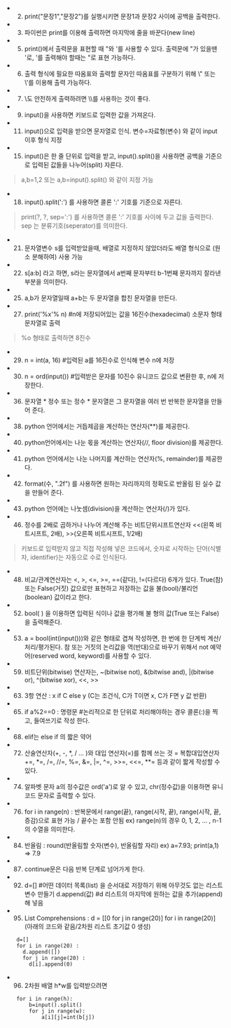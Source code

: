 * 2. print("문장1","문장2")를 실행시키면 문장1과 문장2 사이에 공백을 출력한다.
* 3. 파이썬은 print를 이용해 출력하면 마지막에 줄을 바꾼다(new line)
* 5. print()에서 출력문을 표현할 때 "와 '를 사용할 수 있다. 출력문에 "가 있을땐 '로, '를 출력해야 할때는 "로 표현 가능하다.
* 6. 출력 형식에 필요한 따옴표와 출력할 문자인 따옴표를 구분하기 위해 \\" 또는 \\'를 이용해 출력 가능하다.
* 7. \도 안전하게 출력하려면 \\\를 사용하는 것이 좋다.
* 9. input()을 사용하면 키보드로 입력한 값을 가져온다.
* 11. input()으로 입력을 받으면 문자열로 인식. 변수=자료형(변수) 와 같이 input 이후 형식 지정
* 15. input()은 한 줄 단위로 입력을 받고, input().split()을 사용하면 공백을 기준으로 입력된 값들을 나누어(split) 자른다.
> a,b=1,2 또는 a,b=input().split() 와 같이 지정 가능
* 18. input().split(':') 를 사용하면 콜론 ':' 기호를 기준으로 자른다.
> print(?, ?, sep=':') 를 사용하면 콜론 ':' 기호를 사이에 두고 값을 출력한다. sep 는 분류기호(seperator)를 의미한다.
* 21. 문자열변수 s를 입력받았을때, 배열로 지정하지 않았더라도 배열 형식으로 (원소 분해하여) 사용 가능
* 22. s[a:b] 라고 하면, s라는 문자열에서 a번째 문자부터 b-1번째 문자까지 잘라낸 부분을 의미한다.
* 25. a,b가 문자열일때 a+b는 두 문자열을 합친 문자열을 만든다.
* 27. print('%x'% n)  #n에 저장되어있는 값을 16진수(hexadecimal) 소문자 형태 문자열로 출력
> %o 형태로 출력하면 8진수
* 29. n = int(a, 16)      #입력된 a를 16진수로 인식해 변수 n에 저장
* 30. n = ord(input())  #입력받은 문자를 10진수 유니코드 값으로 변환한 후, n에 저장한다.
* 36. 문자열 * 정수 또는 정수 * 문자열은 그 문자열을 여러 번 반복한 문자열을 만들어 준다.
* 38. python 언어에서는 거듭제곱을 계산하는 연산자(**)를 제공한다.
* 40. python언어에서는 나눈 몫을 계산하는 연산자(//, floor division)를 제공한다.
* 41. python 언어에서는 나눈 나머지를 계산하는 연산자(%, remainder)를 제공한다.
* 42. format(수, ".2f") 를 사용하면 원하는 자리까지의 정확도로 반올림 된 실수 값을 만들어 준다. 
* 43. python 언어에는 나눗셈(division)을 계산하는 연산자(/)가 있다.
* 46. 정수를 2배로 곱하거나 나누어 계산해 주는 비트단위시프트연산자 <<(왼쪽 비트시프트, 2배), >>(오른쪽 비트시프트, 1/2배)
> 키보드로 입력받지 않고 직접 작성해 넣은 코드에서, 숫자로 시작하는 단어(식별자, identifier)는 자동으로 수로 인식된다. 
* 48. 비교/관계연산자는 <, >, <=, >=, ==(같다), !=(다르다) 6개가 있다. 
	True(참) 또는 False(거짓) 값으로만 표현하고 저장하는 값을 불(bool)/불리언(boolean) 값이라고 한다.
* 52. bool( ) 을 이용하면 입력된 식이나 값을 평가해 불 형의 값(True 또는 False)을 출력해준다.
* 53. a = bool(int(input()))와 같은 형태로 겹쳐 작성하면, 한 번에 한 단계씩 계산/처리/평가된다.
	참 또는 거짓의 논리값을 역(반대)으로 바꾸기 위해서 not 예약어(reserved word, keyword)를 사용할 수 있다.
* 59. 비트단위(bitwise) 연산자는, ~(bitwise not), &(bitwise and), |(bitwise or), ^(bitwise xor), <<, >>
* 63. 3항 연산 : x if C else y (C는 조건식, C가 T이면 x, C가 F면 y 값 반환)
* 65. if a%2==0 : 명령문 #논리적으로 한 단위로 처리해야하는 경우 콜론(:)을 찍고, 들여쓰기로 작성 한다.
* 68. elif는 else if 의 짧은 약어
* 72. 산술연산자(+, -, *, / ... )와 대입 연산자(=)를 함께 쓰는 것 = 복합대입연산자
	+=, *=, /=, //=, %=, &=, |=, ^=, >>=, <<=, **= 등과 같이 짧게 작성할 수 있다.
* 74. 알파벳 문자 a의 정수값은 ord('a')로 알 수 있고, chr(정수값)을 이용하면 유니코드 문자로 출력할 수 있다.
* 76. for i in range(n) : 반복문에서 range(끝), range(시작, 끝), range(시작, 끝, 증감)으로 표현 가능 / 끝수는 포함 안됨
	ex) range(n)의 경우 0, 1, 2, ... , n-1의 수열을 의미한다.
* 84. 반올림 : round(반올림할 숫자(변수), 반올림할 자리) ex) a=7.93; print(a,1) => 7.9
* 87. continue문은 다음 반복 단계로 넘어가게 한다.
* 92. d=[] #어떤 데이터 목록(list) 을 순서대로 저장하기 위해 아무것도 없는 리스트 변수 만들기
	d.append(값)  #d 리스트의 마지막에 원하는 값을 추가(append)해 넣음
* 95. List Comprehensions : d = [[0 for j in range(20)] for i in range(20)] (아래의 코드와 같음/2차원 리스트 초기값 0 생성)
```
	d=[]
	for i in range(20) : 
	  d.append([])
	  for j in range(20) :  
	    d[i].append(0)
```

* 96. 2차원 배열 h*w를 입력받으려면
```
	for i in range(h):
	    b=input().split()
	    for j in range(w):
	        a[i][j]=int(b[j])
```